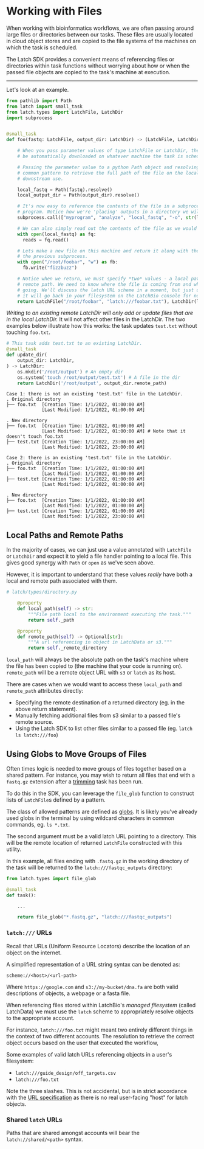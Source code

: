 # Working with Files

When working with bioinformatics workflows, we are often passing around large
files or directories between our tasks. These files are usually located in
cloud object stores and are copied to the file systems of the machines
on which the task is scheduled.

The Latch SDK provides a convenient means of referencing files or directories
within task functions without worrying about how or when the passed file objects
are copied to the task's machine at execution.

---

Let's look at an example.

```python
from pathlib import Path
from latch import small_task
from latch.types import LatchFile, LatchDir
import subprocess


@small_task
def foo(fastq: LatchFile, output_dir: LatchDir) -> (LatchFile, LatchDir):

    # When you pass parameter values of type LatchFile or LatchDir, the file will
    # be automatically downloaded on whatever machine the task is scheduled on.

    # Passing the parameter value to a python Path object and resolving it is a
    # common pattern to retrieve the full path of the file on the local filesystem for
    # downstream use.

    local_fastq = Path(fastq).resolve()
    local_output_dir = Path(output_dir).resolve()

    # It's now easy to reference the contents of the file in a subprocessed
    # program. Notice how we're 'placing' outputs in a directory we will return.
    subprocess.call(["myprogram", "analyze", "local_fastq", "-o", str(local_output_dir)])

    # We can also simply read out the contents of the file as we would normally.
    with open(local_fastq) as fq:
      reads = fq.read()

    # Lets make a new file on this machine and return it along with the results of
    # the previous subprocess.
    with open("/root/foobar", "w") as fb:
      fb.write("fizzbuzz")

    # Notice when we return, we must specify *two* values - a local path and a
    # remote path. We need to know where the file is coming from and where it's
    # going. We'll discuss the latch URL scheme in a moment, but just understand
    # it will go back in your filesystem on the LatchBio console for now.
    return LatchFile("/root/foobar", "latch:///foobar.txt"), LatchDir(local_output_dir, output_dir.remote_path)
```
_Writing to an existing remote LatchDir will only add or update files that are in the local LatchDir._ It will not affect other files in the LatchDir. The two examples below illustrate how this works: the task updates `test.txt` without touching `foo.txt`.
```python 
# This task adds test.txt to an existing LatchDir.
@small_task
def update_dir(
    output_dir: LatchDir,
) -> LatchDir:
    os.mkdir('/root/output') # An empty dir
    os.system('touch /root/output/test.txt') # A file in the dir
    return LatchDir('/root/output', output_dir.remote_path)
```
```
Case 1: there is not an existing 'test.txt' file in the LatchDir.
. Original directory
├── foo.txt  [Creation Time: 1/1/2022, 01:00:00 AM]
             [Last Modified: 1/1/2022, 01:00:00 AM]

. New directory
├── foo.txt  [Creation Time: 1/1/2022, 01:00:00 AM]
             [Last Modified: 1/1/2022, 01:00:00 AM] # Note that it doesn't touch foo.txt
├── test.txt [Creation Time: 1/1/2022, 23:00:00 AM]
             [Last Modified: 1/1/2022, 23:00:00 AM]
```
```
Case 2: there is an existing 'test.txt' file in the LatchDir.
. Original directory
├── foo.txt  [Creation Time: 1/1/2022, 01:00:00 AM]
             [Last Modified: 1/1/2022, 01:00:00 AM]
├── test.txt [Creation Time: 1/1/2022, 01:00:00 AM]
             [Last Modified: 1/1/2022, 01:00:00 AM]

. New directory
├── foo.txt  [Creation Time: 1/1/2022, 01:00:00 AM]
             [Last Modified: 1/1/2022, 01:00:00 AM]
├── test.txt [Creation Time: 1/1/2022, 01:00:00 AM]
             [Last Modified: 1/1/2022, 23:00:00 AM]
```

## Local Paths and Remote Paths

In the majority of cases, we can just use a value annotated with `LatchFile` or
`LatchDir` and expect it to yield a file handler pointing to a local file. This
gives good synergy with `Path` or `open` as we've seen above.

However, it is important to understand that these values _really_ have both a
local and remote path associated with them.

```python
# latch/types/directory.py

    @property
    def local_path(self) -> str:
        """File path local to the environment executing the task."""
        return self._path

    @property
    def remote_path(self) -> Optional[str]:
        """A url referencing in object in LatchData or s3."""
        return self._remote_directory

```

`local_path` will always be the absolute path on the task's machine where the
file has been copied to (the machine that your code is running on).  
`remote_path` will be a remote object URL with `s3` or `latch` as its host.

There are cases when we would want
to access these `local_path` and `remote_path` attributes directly:

* Specifying the remote destination of a returned directory (eg. in the above return statement).
* Manually fetching additional files from s3 similar to a passed file's remote source.
* Using the Latch SDK to list other files similar to a passed file (eg. `latch ls latch:///foo`)

## Using Globs to Move Groups of Files

Often times logic is needed to move groups of files together based on a shared
pattern. For instance, you may wish to return all files that end with a
`fastq.gz` extension after a
[trimming](https://bmcbioinformatics.biomedcentral.com/articles/10.1186/s12859-016-1069-7#:~:text=Trimming%20of%20adapter%20sequences%20from,previously%20published%20adapter%20trimming%20tools.)
task has been run.

To do this in the SDK, you can leverage the `file_glob` function to construct
lists of `LatchFile`s defined by a pattern.

The class of allowed patterns are defined as
[globs](https://en.wikipedia.org/wiki/Glob_(programming)). It is likely you've
already used globs in the terminal by using wildcard characters in common
commands, eg. `ls *.txt`.

The second argument must be a valid latch URL pointing to a directory. This will
be the remote location of returned `LatchFile` constructed with this utility.

In this example, all files ending with `.fastq.gz` in the working directory of
the task will be returned to the `latch:///fastqc_outputs` directory:

```python
from latch.types import file_glob

@small_task
def task():

    ...

    return file_glob("*.fastq.gz", "latch:///fastqc_outputs")
```

### `latch:///` URLs

Recall that URLs (Uniform Resource Locators) describe the location of an object
on the internet.

A simplified representation of a URL string syntax can be denoted as:

```text
scheme://<host>/<url-path>
```

Where `https://google.com` and `s3://my-bucket/dna.fa` are both valid descriptions of
objects, a webpage or a fasta file.

When referencing files stored within LatchBio's _managed filesystem_ (called
LatchData) we must use the `latch` scheme to appropriately resolve objects to
the appropriate account.

For instance, `latch:///foo.txt` might meant two entirely different things in
the context of two different accounts. The resolution to retrieve the correct
object occurs based on the user that executed the workflow,

Some examples of valid latch URLs referencing objects in a user's filesystem:

* `latch:///guide_design/off_targets.csv`
* `latch:///foo.txt`

Note the three slashes. This is not accidental, but is in strict accordance with
the [URL specification](https://www.ietf.org/rfc/rfc1738.txt) as there is no
real user-facing "host" for latch objects.

### Shared `latch` URLs

Paths that are shared amongst accounts will bear the `latch://shared/<path>`
syntax.
